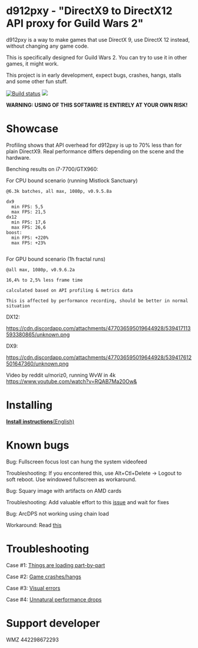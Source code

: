 # d912pxy - "DirectX9 to DirectX12 API proxy for Guild Wars 2"

d912pxy is a way to make games that use DirectX 9, use DirectX 12 instead, without changing any game code.

This is specifically designed for Guild Wars 2.
You can try to use it in other games, it might work.
 
This project is in early development, expect bugs, crashes, hangs, stalls and some other fun stuff.
 
[![Build status](https://ci.appveyor.com/api/projects/status/gs8drlb0goyp6h28?svg=true)](https://ci.appveyor.com/project/megai2/d912pxy)
[![](https://img.shields.io/discord/384735285197537290.svg?logo=discord&logoColor=f0f0f0)](https://discord.gg/y2MGJYr)

**WARNING: USING OF THIS SOFTAWRE IS ENTIRELY AT YOUR OWN RISK!**
 
# Showcase

Profiling shows that API overhead for d912pxy is up to 70% less than for plain DirectX9.
Real performance differs depending on the scene and the hardware.

Benching results on i7-7700/GTX960:

For CPU bound scenario
(running Mistlock Sanctuary)

```
@6.3k batches, all max, 1080p, v0.9.5.8a

dx9
  min FPS: 5,5
  max FPS: 21,5
dx12
  min FPS: 17,6
  max FPS: 26,6
boost:
  min FPS: +220%
  max FPS: +23%
  
```

For GPU bound scenario
(1h fractal runs)

```
@all max, 1080p, v0.9.6.2a

16,4% to 2,5% less frame time

calculated based on API profiling & metrics data

This is affected by performance recording, should be better in normal situation
```

DX12:

https://cdn.discordapp.com/attachments/477036595019644928/539417113593380865/unknown.png 

DX9:

https://cdn.discordapp.com/attachments/477036595019644928/539417612501647360/unknown.png

Video by reddit u/moriz0, running WvW in 4k https://www.youtube.com/watch?v=RQAB7Ma20Ow&

# Installing

[**Install instructions**(English)](https://github.com/megai2/d912pxy/wiki/Installing) 

# Known bugs

Bug: Fullscreen focus lost can hung the system videofeed

Troubleshooting: If you encontered this, use Alt+Ctl+Delete -> Logout to soft reboot. Use windowed fullscreen as workaround.

Bug: Squary image with artifacts on AMD cards

Troubleshooting: Add valuable effort to this [issue](https://github.com/megai2/d912pxy/issues/52) and wait for fixes

Bug: ArcDPS not working using chain load

Workaround: Read [this](https://github.com/megai2/d912pxy/issues/38#issuecomment-459956222) 


# Troubleshooting

Case #1: [Things are loading part-by-part](https://github.com/megai2/d912pxy/wiki/HLSL-recompilation-and-loading#shader-loading)     

Case #2: [Game crashes/hangs](https://github.com/megai2/d912pxy/wiki/Reporting-crashes)  

Case #3: [Visual errors](https://github.com/megai2/d912pxy/wiki/Reporting-visual-errors)

Case #4: [Unnatural performance drops](https://github.com/megai2/d912pxy/wiki/Reporting-performance-issues)

# Support developer

WMZ 442298672293
